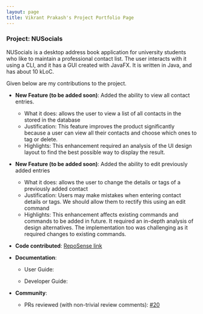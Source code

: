```yaml
---
layout: page
title: Vikrant Prakash's Project Portfolio Page
---
```


### Project: NUSocials

NUSocials is a desktop address book application for university students who like to maintain a professional contact list. The user interacts with it using a CLI, and it has a GUI created with JavaFX. It is written in Java, and has about 10 kLoC.

Given below are my contributions to the project.

* **New Feature (to be added soon)**: Added the ability to view all contact entries.
    * What it does: allows the user to view a list of all contacts in the stored in the database
    * Justification: This feature improves the product significantly because a user can view all their contacts and choose which ones to tag or delete.
    * Highlights: This enhancement required an analysis of the UI design layout to find the best possible way to display the result.

* **New Feature (to be added soon)**: Added the ability to edit previously added entries
    * What it does: allows the user to change the details or tags of a previously added contact
    * Justification:  Users may make mistakes when entering contact details or tags. We should allow them to rectify this using an edit command
    * Highlights: This enhancement affects existing commands and commands to be added in future. It required an in-depth analysis of design alternatives. The implementation too was challenging as it required changes to existing commands.

* **Code contributed**: [RepoSense link]()

* **Documentation**:
    * User Guide:

    * Developer Guide:

* **Community**:
  * PRs reviewed (with non-trivial review comments): [\#20]()
